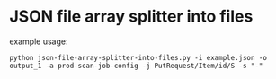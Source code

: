 # JSON file array splitter into files

example usage:

```
python json-file-array-splitter-into-files.py -i example.json -o output_1 -a prod-scan-job-config -j PutRequest/Item/id/S -s "-"
```
